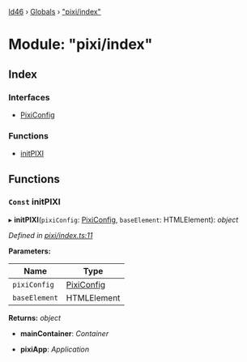 [ld46](../README.md) › [Globals](../globals.md) › ["pixi/index"](_pixi_index_.md)

# Module: "pixi/index"

## Index

### Interfaces

* [PixiConfig](../interfaces/_pixi_index_.pixiconfig.md)

### Functions

* [initPIXI](_pixi_index_.md#const-initpixi)

## Functions

### `Const` initPIXI

▸ **initPIXI**(`pixiConfig`: [PixiConfig](../interfaces/_pixi_index_.pixiconfig.md), `baseElement`: HTMLElement): *object*

*Defined in [pixi/index.ts:11](https://github.com/jrod-disco/ld46-keepalive/blob/5db6013/src/pixi/index.ts#L11)*

**Parameters:**

Name | Type |
------ | ------ |
`pixiConfig` | [PixiConfig](../interfaces/_pixi_index_.pixiconfig.md) |
`baseElement` | HTMLElement |

**Returns:** *object*

* **mainContainer**: *Container*

* **pixiApp**: *Application*
